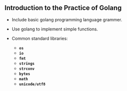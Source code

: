## Introduction to the Practice of Golang

- Include basic golang programming language grammer.

- Use golang to implement simple functions.

- Common standard libraries: 
  - **`os`**
  - **`io`**
  - **`fmt`**
  - **`strings`**
  - **`strconv`**
  - **`bytes`**
  - **`math`**
  - **`unicode/utf8`**
